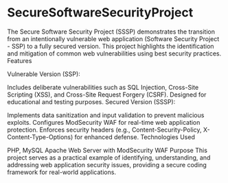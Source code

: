 # SecureSoftwareSecurityProject
The Secure Software Security Project (SSSP) demonstrates the transition from an intentionally vulnerable web application (Software Security Project - SSP) to a fully secured version. This project highlights the identification and mitigation of common web vulnerabilities using best security practices.  
Features

Vulnerable Version (SSP):

Includes deliberate vulnerabilities such as SQL Injection, Cross-Site Scripting (XSS), and Cross-Site Request Forgery (CSRF).
Designed for educational and testing purposes.
Secured Version (SSSP):

Implements data sanitization and input validation to prevent malicious exploits.
Configures ModSecurity WAF for real-time web application protection.
Enforces security headers (e.g., Content-Security-Policy, X-Content-Type-Options) for enhanced defense.
Technologies Used

PHP, MySQL
Apache Web Server with ModSecurity WAF
Purpose
This project serves as a practical example of identifying, understanding, and addressing web application security issues, providing a secure coding framework for real-world applications.
